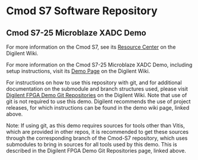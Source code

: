# Cmod S7 Software Repository

## Cmod S7-25 Microblaze XADC Demo

For more information on the Cmod S7, see its [Resource Center](https://reference.digilentinc.com/reference/programmable-logic/cmod-s7/start) on the Digilent Wiki.

For more information on the Cmod S7-25 Microblaze XADC Demo, including setup instructions, visit its [Demo Page](https://reference.digilentinc.com/reference/programmable-logic/cmod-s7/demos/xadc) on the Digilent Wiki.

For instructions on how to use this repository with git, and for additional documentation on the submodule and branch structures used, please visit [Digilent FPGA Demo Git Repositories](https://reference.digilentinc.com/reference/programmable-logic/documents/git) on the Digilent Wiki. Note that use of git is not required to use this demo. Digilent recommends the use of project releases, for which instructions can be found in the demo wiki page, linked above.

Note: If using git, as this demo requires sources for tools other than Vitis, which are provided in other repos, it is recommended to get these sources through the corresponding branch of the Cmod-S7 repository, which uses submodules to bring in sources for all tools used by this demo. This is described in the Digilent FPGA Demo Git Repositories page, linked above.